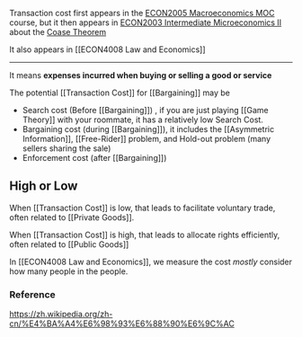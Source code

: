 Transaction cost first appears in the [ECON2005 Macroeconomics MOC](ECON2005%20Macroeconomics%20MOC.md) course, but it then appears in [ECON2003 Intermediate Microeconomics II](ECON2003%20Intermediate%20Microeconomics%20II.md) about the [Coase Theorem](Coase%20Theorem.md)

It also appears in [[ECON4008 Law and Economics]]


--- 


It means **expenses incurred when buying or selling a good or service**

The potential [[Transaction Cost]] for [[Bargaining]] may be 

- Search cost (Before [[Bargaining]]) , if you are just playing [[Game Theory]] with your roommate, it has a relatively low Search Cost.
- Bargaining cost (during [[Bargaining]]), it includes the [[Asymmetric Information]], [[Free-Rider]] problem, and Hold-out problem (many sellers sharing the sale)
- Enforcement cost (after [[Bargaining]])

## High or Low

When [[Transaction Cost]] is low, that leads to facilitate voluntary trade, often related to [[Private Goods]].

When [[Transaction Cost]] is high, that leads to allocate rights efficiently, often related to [[Public Goods]]

In [[ECON4008 Law and Economics]], we measure the cost *mostly* consider how many people in the people.







### Reference 

https://zh.wikipedia.org/zh-cn/%E4%BA%A4%E6%98%93%E6%88%90%E6%9C%AC
